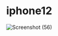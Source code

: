# iphone12
![Screenshot (56)](https://user-images.githubusercontent.com/76590065/103276233-51e7e100-4959-11eb-94d2-7bc79d1e83a6.png)
